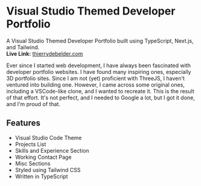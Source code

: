 # Visual Studio Themed Developer Portfolio

A Visual Studio Themed Developer Portfolio built using TypeScript, Next.js, and Tailwind.  
**Live Link:** [thierrydebelder.com](https://thierrydebelder.com)

Ever since I started web development, I have always been fascinated with developer portfolio websites. I have found many inspiring ones, especially 3D portfolio sites. Since I am not (yet) proficient with ThreeJS, I haven't ventured into building one. However, I came across some original ones, including a VSCode-like clone, and I wanted to recreate it. This is the result of that effort. It's not perfect, and I needed to Google a lot, but I got it done, and I'm proud of that.

## Features

- Visual Studio Code Theme
- Projects List
- Skills and Experience Section
- Working Contact Page
- Misc Sections
- Styled using Tailwind CSS
- Written in TypeScript
